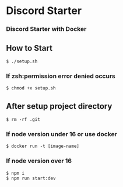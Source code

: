# Discord Starter
### Discord Starter with Docker

## How to Start
    $ ./setup.sh
### If zsh:permission error denied occurs
    $ chmod +x setup.sh

## After setup project directory
    $ rm -rf .git
### If node version under 16 or use docker
    $ docker run -t [image-name]

### If node version over 16
    $ npm i
    $ npm run start:dev